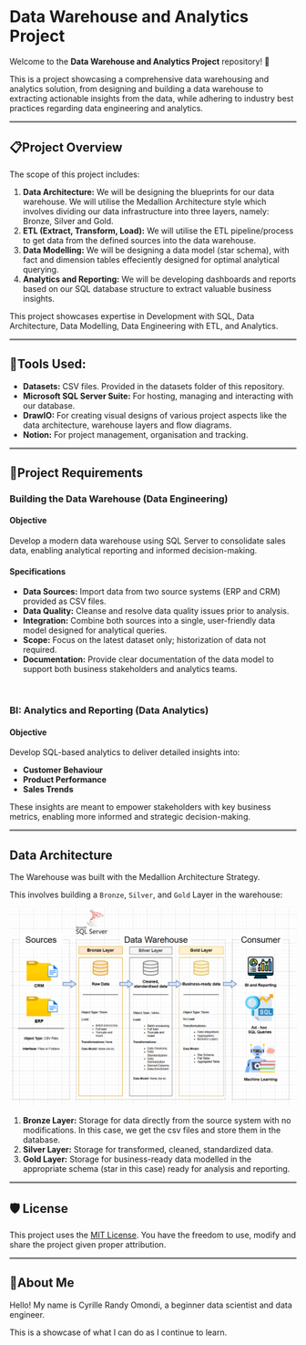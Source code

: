 # Data Warehouse and Analytics Project

Welcome to the **Data Warehouse and Analytics Project** repository! 🚀

This is a project showcasing a comprehensive data warehousing and analytics solution, from designing and building a data warehouse to extracting actionable insights from the data, while adhering to industry best practices regarding data engineering and analytics.

<hr style = 'background-color:gray; height:3px;'/>

## 📋Project Overview

The scope of this project includes:
1. **Data Architecture:** We will be designing the blueprints for our data warehouse. We will utilise the Medallion Architecture style which involves dividing our data infrastructure into three layers, namely: Bronze, Silver and Gold.
2. **ETL (Extract, Transform, Load):** We will utilise the ETL pipeline/process to get data from the defined sources into the data warehouse.
3. **Data Modelling:** We will be designing a data model (star schema), with fact and dimension tables effeciently designed for optimal analytical querying.
4. **Analytics and Reporting:** We will be developing dashboards and reports based on our SQL database structure to extract valuable business insights.

This project showcases expertise in Development with SQL, Data Architecture, Data Modelling, Data Engineering with ETL, and Analytics.

<hr style = 'background-color:gray; height:3px;'/>

## 🧰Tools Used:
* **Datasets:** CSV files. Provided in the datasets folder of this repository.
* **Microsoft SQL Server Suite:** For hosting, managing and interacting with our database.
* **DrawIO:** For creating visual designs of various project aspects like the data architecture, warehouse layers and flow diagrams.
* **Notion:** For project management, organisation and tracking.

<hr style = 'background-color:gray; height:3px;'/>

## 🚀Project Requirements

### Building the Data Warehouse (Data Engineering)

#### Objective
Develop a modern data warehouse using SQL Server to consolidate sales data, enabling analytical reporting and informed decision-making.

#### Specifications
- **Data Sources:** Import data from two source systems (ERP and CRM) provided as CSV files.
- **Data Quality:** Cleanse and resolve data quality issues prior to analysis.
- **Integration:** Combine both sources into a single, user-friendly data model designed for analytical queries.
- **Scope:** Focus on the latest dataset only; historization of data not required.
- **Documentation:** Provide clear documentation of the data model to support both business stakeholders and analytics teams.
  
<br /> 

### BI: Analytics and Reporting (Data Analytics)

#### Objective
Develop SQL-based analytics to deliver detailed insights into:
* **Customer Behaviour**
* **Product Performance**
* **Sales Trends**

These insights are meant to empower stakeholders with key business metrics, enabling more informed and strategic decision-making.

<hr style = 'background-color:gray; height:3px;'/>

## Data Architecture

The Warehouse was built with the Medallion Architecture Strategy.

This involves building a `Bronze`, `Silver`, and `Gold` Layer in the warehouse:

<img 
  src = './docs/data_architecture.png'
  alt = 'Figure representing the data infrastructure'
/>

1. **Bronze Layer:** Storage for data directly from the source system with no modifications. In this case, we get the csv files and store them in the database.
2. **Silver Layer:** Storage for transformed, cleaned, standardized data.
3. **Gold Layer:** Storage for business-ready data modelled in the appropriate schema (star in this case) ready for analysis and reporting. 

<hr style = 'background-color:gray; height:3px;'/>

## 🛡️ License

This project uses the [MIT License](LICENSE). You have the freedom to use, modify and share the project given proper attribution.

<hr style = 'background-color:gray; height:3px;'/>

## 📑About Me

Hello! My name is Cyrille Randy Omondi, a beginner data scientist and data engineer.

This is a showcase of what I can do as I continue to learn.










